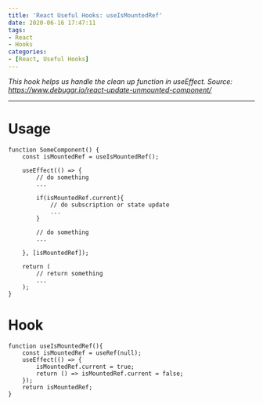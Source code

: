 ```yaml
---
title: 'React Useful Hooks: useIsMountedRef'
date: 2020-06-16 17:47:11
tags:
- React
- Hooks
categories:
- [React, Useful Hooks]
---
```


*This hook helps us handle the clean up function in useEffect.*
*Source: https://www.debuggr.io/react-update-unmounted-component/*

----------------------------------------

<!-- more -->

# Usage

    function SomeComponent() {
        const isMountedRef = useIsMountedRef();

        useEffect(() => {
            // do something
            ...

            if(isMountedRef.current){
                // do subscription or state update
                ...
            }

            // do something
            ...

        }, [isMountedRef]);

        return (
            // return something
            ...
        );
    }

# Hook
    
    function useIsMountedRef(){
        const isMountedRef = useRef(null);
        useEffect(() => {
            isMountedRef.current = true;
            return () => isMountedRef.current = false;
        });
        return isMountedRef;
    }